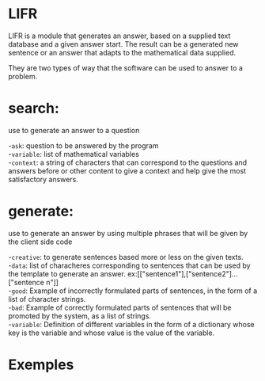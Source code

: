 # LIFR
LIFR is a module that generates an answer, based on a supplied text database and a given answer start. The result can be a generated new sentence or an answer that adapts to the mathematical data supplied.

<p>They are two types of way that the software can be used to answer to a problem.</p>

# search:
use to generate an answer to a question

-`ask`: question to be answered by the program<br>
-`variable`: list of mathematical variables<br>
-`context`: a string of characters that can correspond to the questions and answers before or other content to give a context and help give the most satisfactory answers.<br>
# generate:
use to generate an answer by using multiple phrases that will be given by the client side code

-`creative`: to generate sentences based more or less on the given texts.<br>
-`data`: list of characheres corresponding to sentences that can be used by the template to generate an answer. ex:[["sentence1"],["sentence2"]...["sentence n"]]<br>
-`good`: Example of incorrectly formulated parts of sentences, in the form of a list of character strings.<br>
-`bad`: Example of correctly formulated parts of sentences that will be promoted by the system, as a list of strings.<br>
-`variable`: Definition of different variables in the form of a dictionary whose key is the variable and whose value is the value of the variable.<br>

# Exemples
